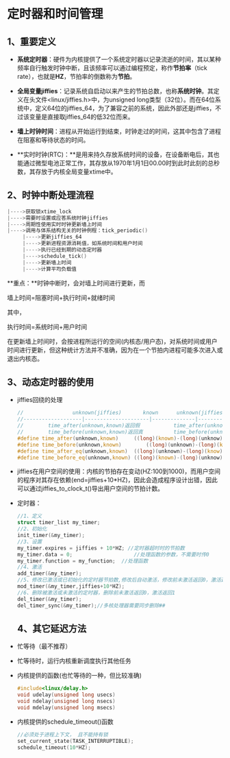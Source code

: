 # 定时器和时间管理

## 1、重要定义

- **系统定时器**：硬件为内核提供了一个系统定时器以记录流逝的时间，其以某种频率自行触发时钟中断，且该频率可以通过编程预定，称作**节拍率**（tick rate），也就是**HZ**，节拍率的倒数称为**节拍**。

- **全局变量jiffies**：记录系统自启动以来产生的节拍总数，也称**系统时钟**。其定义在头文件<linux/jiffies.h>中，为unsigned long类型（32位）。而在64位系统中，定义64位的jiffies_64，为了兼容之前的系统，因此外部还是jiffies，不过该变量是直接取jiffies_64的低32位而来。

- **墙上时钟时间**：进程从开始运行到结束，时钟走过的时间，这其中包含了进程在阻塞和等待状态的时间。

- **实时时钟(RTC)：**是用来持久存放系统时间的设备，在设备断电后，其也能通过微型电池正常工作，其存放从1970年1月1日00.00时到此时此刻的总秒数，其存放于内核全局变量xtime中。

## 2、时钟中断处理流程

~~~c
|---->获取锁xtime_lock
|---->需要时设置或应答系统时钟jiffies
|---->周期性使用实时时钟更新墙上时间
|---->调用与体系结构无关的时钟例程：tick_periodic()
     |---->更新jiffies_64
     |---->更新进程资源消耗值，如系统时间和用户时间
     |---->执行已经到期的动态定时器
     |---->schedule_tick()
     |---->更新墙上时间
     |---->计算平均负载值
~~~

**重点：**时钟中断时，会对墙上时间进行更新，而

墙上时间=阻塞时间+执行时间+就绪时间

其中，

执行时间=系统时间+用户时间

在更新墙上时间时，会按进程所运行的空间(内核态/用户态)，对系统时间或用户时间进行更新，但这种统计方法并不准确，因为在一个节拍内进程可能多次进入或退出内核态。

## 3、动态定时器的使用

- jiffies回绕的处理

  ~~~c
  //                unknown(jiffies)       known      unknown(jiffies)   
  //-------------------|---------------------|--------------|-----------> time
  //        time_after(unknown,known)返回假           time_after(unknown,known)返回真
  //        time_before(unknown,known)返回真          time_before(unknown,known)返回假
  #define time_after(unknown,known)		((long)(known)-(long)(unknow)<0)
  #define time_before(unknown,known)		((long)(unknown)-(long)(know)<0)
  #define time_after_eq(unknown,known)	((long)(unknown)-(long)(know)>=0)
  #define time_before_eq(unknown,known)	((long)(known)-(long)(unknow)>=0)
  ~~~

- jiffies在用户空间的使用：内核的节拍存在变动(HZ:100到1000)，而用户空间的程序对其存在依赖(end=jiffies+10*HZ)，因此会造成程序设计出错，因此可以通过jiffies_to_clock_t()导出用户空间的节拍计数。

- 定时器：

  ~~~c
  //1、定义
  struct timer_list my_timer;
  //2、初始化
  init_timer(&my_timer);
  //3、设置
  my_timer.expires = jiffies + 10*HZ; //定时器超时时的节拍数
  my_timer.data = 0;					//处理函数的参数，不需要时传0
  my_timer.function = my_function;	//处理函数
  //4、激活
  add_timer(&my_timer);
  //5、修改已激活或已初始化的定时器节拍数,修改后自动激活，修改前未激活返回0，激活返回1
  mod_timer(&my_timer,jiffies+10*HZ);
  //6、删除被激活或未激活的定时器，删除前未激活返回0，激活返回1
  del_timer(&my_timer);
  del_timer_sync(&my_timer);//多核处理器需要同步删除##
  ~~~

  ## 4、其它延迟方法

- 忙等待（最不推荐）

- 忙等待时，运行内核重新调度执行其他任务

- 内核提供的函数(也忙等待的一种，但比较准确)

  ~~~c
  #include<linux/delay.h>
  void udelay(unsigned long usecs)
  void ndelay(unsigned long nsecs)
  void mdelay(unsigned long msecs)
  ~~~

- 内核提供的schedule_timeout()函数

  ~~~c
  //必须处于进程上下文， 且不能持有锁
  set_current_state(TASK_INTERRUPTIBLE);
  schedule_timeout(10*HZ);
  ~~~

  

